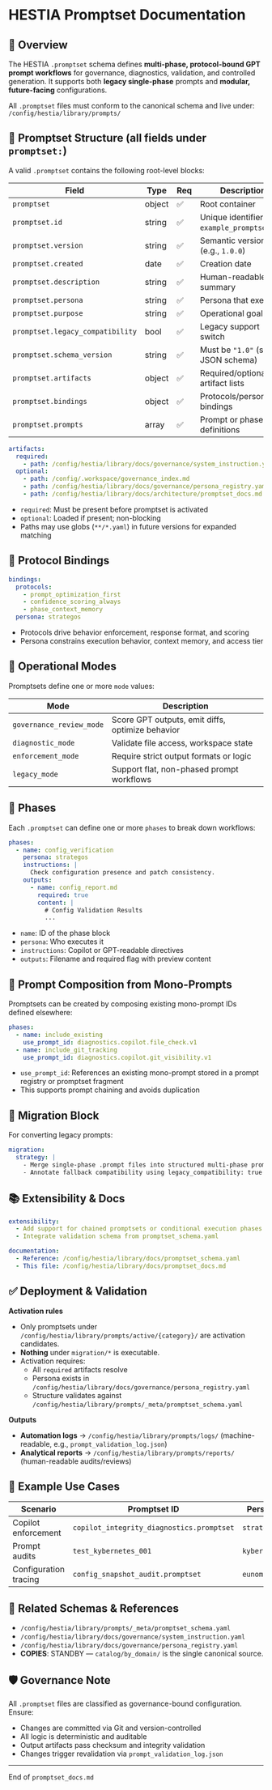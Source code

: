 # HESTIA Promptset Documentation

## 📘 Overview

The HESTIA `.promptset` schema defines **multi-phase, protocol-bound GPT prompt workflows** for governance, diagnostics, validation, and controlled generation. It supports both **legacy single-phase** prompts and **modular, future-facing** configurations.

All `.promptset` files must conform to the canonical schema and live under: `/config/hestia/library/prompts/`

## 🧱 Promptset Structure (all fields under `promptset:`)

A valid `.promptset` contains the following root-level blocks:

| Field                  | Type   | Req | Description                                        |
|------------------------|--------|-----|----------------------------------------------------|  
| `promptset`            | object | ✅ | Root container                                     |
| `promptset.id`        | string | ✅ | Unique identifier (e.g., `example_promptset_v1`)   |
| `promptset.version`   | string | ✅ | Semantic version (e.g., `1.0.0`)                   |
| `promptset.created`   | date   | ✅ | Creation date                                      |
| `promptset.description`| string| ✅ | Human-readable summary                             |
| `promptset.persona`   | string | ✅ | Persona that executes                              |
| `promptset.purpose`   | string | ✅ | Operational goal                                   |
| `promptset.legacy_compatibility` | bool | ✅ | Legacy support switch                              |
| `promptset.schema_version` | string | ✅ | Must be `"1.0"` (see JSON schema)                  |
| `promptset.artifacts` | object | ✅ | Required/optional artifact lists                   |
| `promptset.bindings`  | object | ✅ | Protocols/persona bindings                         |
| `promptset.prompts`   | array  | ✅ | Prompt or phase definitions                        |## 📂 Artifact Binding (canonical paths)

```yaml
artifacts:
  required:
    - path: /config/hestia/library/docs/governance/system_instruction.yaml
  optional:
    - path: /config/.workspace/governance_index.md
    - path: /config/hestia/library/docs/governance/persona_registry.yaml
    - path: /config/hestia/library/docs/architecture/promptset_docs.md
````

* `required`: Must be present before promptset is activated
* `optional`: Loaded if present; non-blocking
* Paths may use globs (`**/*.yaml`) in future versions for expanded matching

## 🔐 Protocol Bindings

```yaml
bindings:
  protocols:
    - prompt_optimization_first
    - confidence_scoring_always
    - phase_context_memory
  persona: strategos
```

* Protocols drive behavior enforcement, response format, and scoring
* Persona constrains execution behavior, context memory, and access tier

## 🚦 Operational Modes

Promptsets define one or more `mode` values:

| Mode                     | Description                                      |
| ------------------------ | ------------------------------------------------ |
| `governance_review_mode` | Score GPT outputs, emit diffs, optimize behavior |
| `diagnostic_mode`        | Validate file access, workspace state            |
| `enforcement_mode`       | Require strict output formats or logic           |
| `legacy_mode`            | Support flat, non-phased prompt workflows        |

## 🔁 Phases

Each `.promptset` can define one or more `phases` to break down workflows:

```yaml
phases:
  - name: config_verification
    persona: strategos
    instructions: |
      Check configuration presence and patch consistency.
    outputs:
      - name: config_report.md
        required: true
        content: |
          # Config Validation Results
          ...
```

* `name`: ID of the phase block
* `persona`: Who executes it
* `instructions`: Copilot or GPT-readable directives
* `outputs`: Filename and required flag with preview content

## 🔄 Prompt Composition from Mono-Prompts

Promptsets can be created by composing existing mono-prompt IDs defined elsewhere:

```yaml
phases:
  - name: include_existing
    use_prompt_id: diagnostics.copilot.file_check.v1
  - name: include_git_tracking
    use_prompt_id: diagnostics.copilot.git_visibility.v1
```

* `use_prompt_id`: References an existing mono-prompt stored in a prompt registry or promptset fragment
* This supports prompt chaining and avoids duplication

## 🧰 Migration Block

For converting legacy prompts:

```yaml
migration:
  strategy: |
    - Merge single-phase .prompt files into structured multi-phase promptsets
    - Annotate fallback compatibility using legacy_compatibility: true
```

## 📚 Extensibility & Docs

```yaml
extensibility:
  - Add support for chained promptsets or conditional execution phases
  - Integrate validation schema from promptset_schema.yaml

documentation:
  - Reference: /config/hestia/library/docs/promptset_schema.yaml
  - This file: /config/hestia/library/docs/promptset_docs.md
```

## ✅ Deployment & Validation

**Activation rules**
- Only promptsets under `/config/hestia/library/prompts/active/{category}/` are activation candidates.
- **Nothing** under `migration/*` is executable.
- Activation requires:
  - All `required` artifacts resolve
  - Persona exists in `/config/hestia/library/docs/governance/persona_registry.yaml`
  - Structure validates against `/config/hestia/library/prompts/_meta/promptset_schema.yaml`

**Outputs**
- **Automation logs** → `/config/hestia/library/prompts/logs/` (machine-readable, e.g., `prompt_validation_log.json`)
- **Analytical reports** → `/config/hestia/library/prompts/reports/` (human-readable audits/reviews)

## 🧪 Example Use Cases

| Scenario              | Promptset ID                              | Persona      |
| --------------------- | ----------------------------------------- | ------------ |
| Copilot enforcement   | `copilot_integrity_diagnostics.promptset` | `strategos`  |
| Prompt audits         | `test_kybernetes_001`                     | `kybernetes` |
| Configuration tracing | `config_snapshot_audit.promptset`         | `eunomia`    |

## 📎 Related Schemas & References

* `/config/hestia/library/prompts/_meta/promptset_schema.yaml`
* `/config/hestia/library/docs/governance/system_instruction.yaml`
* `/config/hestia/library/docs/governance/persona_registry.yaml`
* **COPIES**: STANDBY — `catalog/by_domain/` is the single canonical source.

## 🛡 Governance Note

All `.promptset` files are classified as governance-bound configuration. Ensure:

* Changes are committed via Git and version-controlled
* All logic is deterministic and auditable
* Output artifacts pass checksum and integrity validation
* Changes trigger revalidation via `prompt_validation_log.json`

---

End of `promptset_docs.md`